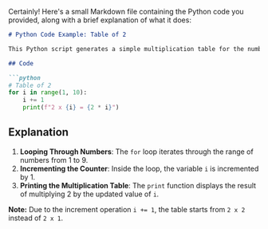 Certainly! Here's a small Markdown file containing the Python code you provided, along with a brief explanation of what it does:

```markdown
# Python Code Example: Table of 2

This Python script generates a simple multiplication table for the number 2. 

## Code

```python
# Table of 2
for i in range(1, 10):
    i += 1
    print(f"2 x {i} = {2 * i}")
```

## Explanation

1. **Looping Through Numbers**: The `for` loop iterates through the range of numbers from 1 to 9.
2. **Incrementing the Counter**: Inside the loop, the variable `i` is incremented by 1.
3. **Printing the Multiplication Table**: The `print` function displays the result of multiplying 2 by the updated value of `i`.

**Note:** Due to the increment operation `i += 1`, the table starts from `2 x 2` instead of `2 x 1`.